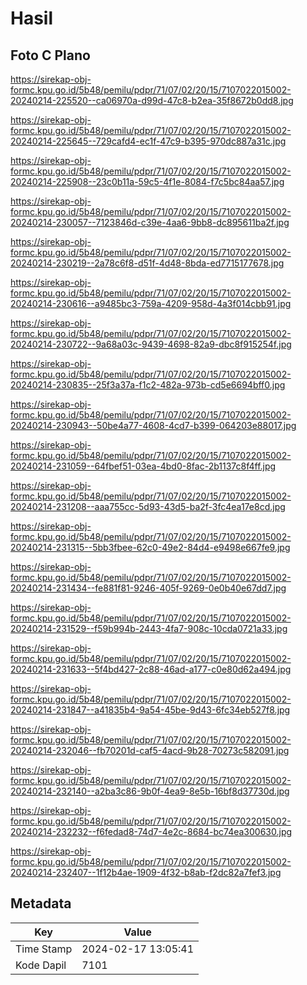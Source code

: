 # Hasil

## Foto C Plano

https://sirekap-obj-formc.kpu.go.id/5b48/pemilu/pdpr/71/07/02/20/15/7107022015002-20240214-225520--ca06970a-d99d-47c8-b2ea-35f8672b0dd8.jpg

https://sirekap-obj-formc.kpu.go.id/5b48/pemilu/pdpr/71/07/02/20/15/7107022015002-20240214-225645--729cafd4-ec1f-47c9-b395-970dc887a31c.jpg

https://sirekap-obj-formc.kpu.go.id/5b48/pemilu/pdpr/71/07/02/20/15/7107022015002-20240214-225908--23c0b11a-59c5-4f1e-8084-f7c5bc84aa57.jpg

https://sirekap-obj-formc.kpu.go.id/5b48/pemilu/pdpr/71/07/02/20/15/7107022015002-20240214-230057--7123846d-c39e-4aa6-9bb8-dc895611ba2f.jpg

https://sirekap-obj-formc.kpu.go.id/5b48/pemilu/pdpr/71/07/02/20/15/7107022015002-20240214-230219--2a78c6f8-d51f-4d48-8bda-ed7715177678.jpg

https://sirekap-obj-formc.kpu.go.id/5b48/pemilu/pdpr/71/07/02/20/15/7107022015002-20240214-230616--a9485bc3-759a-4209-958d-4a3f014cbb91.jpg

https://sirekap-obj-formc.kpu.go.id/5b48/pemilu/pdpr/71/07/02/20/15/7107022015002-20240214-230722--9a68a03c-9439-4698-82a9-dbc8f915254f.jpg

https://sirekap-obj-formc.kpu.go.id/5b48/pemilu/pdpr/71/07/02/20/15/7107022015002-20240214-230835--25f3a37a-f1c2-482a-973b-cd5e6694bff0.jpg

https://sirekap-obj-formc.kpu.go.id/5b48/pemilu/pdpr/71/07/02/20/15/7107022015002-20240214-230943--50be4a77-4608-4cd7-b399-064203e88017.jpg

https://sirekap-obj-formc.kpu.go.id/5b48/pemilu/pdpr/71/07/02/20/15/7107022015002-20240214-231059--64fbef51-03ea-4bd0-8fac-2b1137c8f4ff.jpg

https://sirekap-obj-formc.kpu.go.id/5b48/pemilu/pdpr/71/07/02/20/15/7107022015002-20240214-231208--aaa755cc-5d93-43d5-ba2f-3fc4ea17e8cd.jpg

https://sirekap-obj-formc.kpu.go.id/5b48/pemilu/pdpr/71/07/02/20/15/7107022015002-20240214-231315--5bb3fbee-62c0-49e2-84d4-e9498e667fe9.jpg

https://sirekap-obj-formc.kpu.go.id/5b48/pemilu/pdpr/71/07/02/20/15/7107022015002-20240214-231434--fe881f81-9246-405f-9269-0e0b40e67dd7.jpg

https://sirekap-obj-formc.kpu.go.id/5b48/pemilu/pdpr/71/07/02/20/15/7107022015002-20240214-231529--f59b994b-2443-4fa7-908c-10cda0721a33.jpg

https://sirekap-obj-formc.kpu.go.id/5b48/pemilu/pdpr/71/07/02/20/15/7107022015002-20240214-231633--5f4bd427-2c88-46ad-a177-c0e80d62a494.jpg

https://sirekap-obj-formc.kpu.go.id/5b48/pemilu/pdpr/71/07/02/20/15/7107022015002-20240214-231847--a41835b4-9a54-45be-9d43-6fc34eb527f8.jpg

https://sirekap-obj-formc.kpu.go.id/5b48/pemilu/pdpr/71/07/02/20/15/7107022015002-20240214-232046--fb70201d-caf5-4acd-9b28-70273c582091.jpg

https://sirekap-obj-formc.kpu.go.id/5b48/pemilu/pdpr/71/07/02/20/15/7107022015002-20240214-232140--a2ba3c86-9b0f-4ea9-8e5b-16bf8d37730d.jpg

https://sirekap-obj-formc.kpu.go.id/5b48/pemilu/pdpr/71/07/02/20/15/7107022015002-20240214-232232--f6fedad8-74d7-4e2c-8684-bc74ea300630.jpg

https://sirekap-obj-formc.kpu.go.id/5b48/pemilu/pdpr/71/07/02/20/15/7107022015002-20240214-232407--1f12b4ae-1909-4f32-b8ab-f2dc82a7fef3.jpg


## Metadata

| Key        | Value               |
| ---------- | ------------------- |
| Time Stamp | 2024-02-17 13:05:41 |
| Kode Dapil | 7101                |



